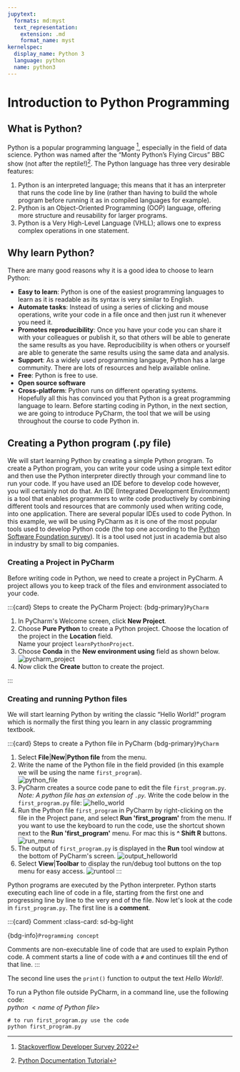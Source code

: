 ```yaml
---
jupytext:
  formats: md:myst
  text_representation:
    extension: .md
    format_name: myst
kernelspec:
  display_name: Python 3
  language: python
  name: python3
---
```


# Introduction to Python Programming

## What is Python?

Python is a popular programming language [^survey-python], especially in the field of data science. Python was named after the “Monty
Python’s Flying Circus” BBC show (not after the reptile!)[^python-doc-tutorial].
The Python language has three very desirable features:
1. Python is an interpreted language; this means that it has an interpreter that runs the code line by line
   (rather than having to build the whole program before running it as in compiled languages for example).
2. Python is an Object-Oriented Programming (OOP) language, offering more structure and reusability for larger programs.
3. Python is a Very High-Level Language (VHLL); allows one to express complex operations in one statement.


## Why learn Python?

There are many good reasons why it is a good idea to choose to learn Python:

* **Easy to learn**: Python is one of the easiest programming languages to learn as it is readable as its syntax is very
  similar to
  English.
* **Automate tasks**: Instead of using a series of clicking and mouse operations, write your code in a file once and
  then
  just run it whenever you need it.
* **Promotes reproducibility**: Once you have your code you can share it with your colleagues or publish it, so that
  others will be able to generate the same results as you have. Reproducibility is when others or yourself are able to
  generate the same results using the same data and analysis.
* **Support**: As a widely used programming langauge, Python has a large community. There are lots of resources and help
  available online.
* **Free**:  Python is free to use.
* **Open source software**
* **Cross-platform**:  Python runs on different operating systems.  
  Hopefully all this has convinced you that Python is a great programming language to learn. Before starting coding in
  Python, in the next section, we are going to introduce PyCharm, the tool that we will be using throughout the course
  to code Python in.  


## Creating a Python program (.py file)

We will start learning Python by creating a simple Python program.   To create a Python program, you can write your code 
using a simple text editor and then use the Python interpreter directly through your command line to run your code.  If 
you have used an IDE before to develop code however, you will certainly not do that.  An IDE (Integrated Development Environment) 
is a tool that enables programmers to write code productively by combining different tools and resources that are commonly 
used when writing code, into one application.  There are several popular IDEs used to code Python.  In this example, we will 
be using PyCharm as it is one of the most popular tools used to develop Python code (the top one according to the 
[Python Software Foundation survey](https://www.jetbrains.com/research/python-developers-survey-2018/)). It is a tool used 
not just in academia but also in industry by small to big companies.


### Creating a Project in PyCharm

Before writing code in Python, we need to create a project in PyCharm.  A project allows you to keep track of 
the files and environment associated to your code. 

:::{card} Steps to create the PyCharm Project:
{bdg-primary}`PyCharm`
1. In PyCharm's Welcome screen, click **New Project**.
2. Choose **Pure Python** to create a Python project.  Choose the location of the project in the **Location** field.  
Name your project `learnPythonProject`.
3. Choose **Conda** in the **New environment using** field as shown below.
![pycharm_project](images/project1.png)
4. Now click the **Create** button to create the project.

:::

### Creating and running Python files

We will start learning Python by writing the classic “Hello World!” program which is normally the first thing you learn 
in any classic programming textbook.  

:::{card} Steps to create a Python file in PyCharm
{bdg-primary}`PyCharm`
1. Select **File**|**New**|**Python file** from the menu.
2. Write the name of the Python file in the field provided (in this example we will be using the name `first_program`).  
![python_file](images/project3.png)
3. PyCharm creates a source code pane to edit the file `first_program.py`.  *Note: A python file has an extension of `.py`.*
Write the code below in the `first_program.py` file:
![hello_world](images/project4.png)
4. Run the Python file `first_program` in PyCharm by right-clicking on the file in the Project pane, and select **Run
'first_program'** from the menu.  If you want to use the keyboard to run the code, use the shortcut shown next to the 
**Run 'first_program'** menu.  For mac this is **^ Shift R** buttons.
![run_menu](images/project5.png)
5. The output of `first_program.py` is displayed in the **Run** tool window at the bottom of PyCharm's screen.
![output_helloworld](images/project6.png)
6.  Select **View**|**Toolbar** to display the run/debug tool buttons on the top menu for easy access.
![runtool](images/project9.png)
:::

Python programs are executed by the Python interpreter.  Python starts executing each line of code in a file, starting 
from the first one and progressing line by line to the very end of the file.  Now let's look at the code in 
`first_program.py`. The first line is a **comment**.

:::{card} Comment
:class-card: sd-bg-light

{bdg-info}`Programming concept`

Comments are non-executable line of code that are used to explain Python code. A comment starts a line of code with a `#` and continues till the end of that line.
:::

The second line uses the `print()` function to output the text *Hello World!*. 

To run a Python file outside PyCharm, in a command line, use the following code:  
$python$ $<name$ $of$ $Python$ $file>$  

```
# to run first_program.py use the code
python first_program.py
```





  
[^survey-python]: [Stackoverflow Developer Survey 2022](https://survey.stackoverflow.co/2022/#most-popular-technologies-language)
[^python-doc-tutorial]: [Python Documentation Tutorial](https://docs.python.org/3/tutorial/index.html)
